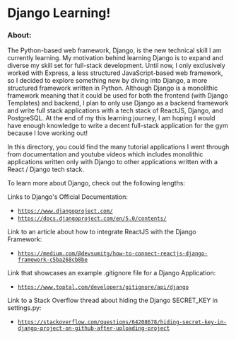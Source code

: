 # Django Learning!

<h3>About:</h3>
The Python-based web framework, Django, is the new technical skill I am currently learning. My motivation behind learning Django is to expand and diverse my skill set for full-stack development. 
Until now, I only exclusively worked with Express, a less structured JavaScript-based web framework, so I decided to explore something new by diving into Django, a more structured framework written in Python.
Although Django is a monolithic framework meaning that it could be used for both the frontend (with Django Templates) and backend, I plan to only use Django as a backend framework and write full stack applications 
with a tech stack of ReactJS, Django, and PostgreSQL. At the end of my this learning journey, I am hoping I would have enough knowledge to write a decent full-stack application for the gym because I love working out!

In this directory, you could find the many tutorial applications I went through from documentation and youtube videos which includes monolithic applications written only with Django to other applications written with
a React / Django tech stack.

To learn more about Django, check out the following lengths:

Links to Django's Official Documentation:
 - [`https://www.djangoproject.com/`](https://www.djangoproject.com/)
 - [`https://docs.djangoproject.com/en/5.0/contents/`](https://docs.djangoproject.com/en/5.0/contents/)

Link to an article about how to integrate ReactJS with the Django Framework:
 - [`https://medium.com/@devsumitg/how-to-connect-reactjs-django-framework-c5ba268cb8be`](https://medium.com/@devsumitg/how-to-connect-reactjs-django-framework-c5ba268cb8be)

Link that showcases an example .gitignore file for a Django Application:
 - [`https://www.toptal.com/developers/gitignore/api/django`](https://www.toptal.com/developers/gitignore/api/django)

Link to a Stack Overflow thread about hiding the Django SECRET_KEY in settings.py:
 - [`https://stackoverflow.com/questions/64208678/hiding-secret-key-in-django-project-on-github-after-uploading-project`](https://stackoverflow.com/questions/64208678/hiding-secret-key-in-django-project-on-github-after-uploading-project)
